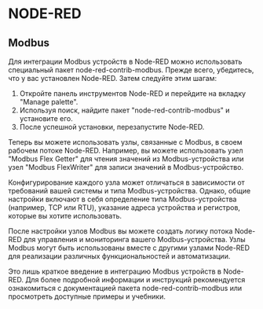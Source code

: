 # NODE-RED

## Modbus

Для интеграции Modbus устройств в Node-RED можно использовать специальный пакет node-red-contrib-modbus. Прежде всего, убедитесь, что у вас установлен Node-RED. Затем следуйте этим шагам:

1. Откройте панель инструментов Node-RED и перейдите на вкладку "Manage palette".
2. Используя поиск, найдите пакет "node-red-contrib-modbus" и установите его.
3. После успешной установки, перезапустите Node-RED.

Теперь вы можете использовать узлы, связанные с Modbus, в своем рабочем потоке Node-RED. Например, вы можете использовать узел "Modbus Flex Getter" для чтения значений из Modbus-устройства или узел "Modbus FlexWriter" для записи значений в Modbus-устройство.

Конфигурирование каждого узла может отличаться в зависимости от требований вашей системы и типа Modbus-устройства. Однако, общие настройки включают в себя определение типа Modbus-устройства (например, TCP или RTU), указание адреса устройства и регистров, которые вы хотите использовать.

После настройки узлов Modbus вы можете создать логику потока Node-RED для управления и мониторинга вашего Modbus-устройства. Узлы Modbus могут быть использованы вместе с другими узлами Node-RED для реализации различных функциональностей и автоматизации.

Это лишь краткое введение в интеграцию Modbus устройств в Node-RED. Для более подробной информации и инструкций рекомендуется ознакомиться с документацией пакета node-red-contrib-modbus или просмотреть доступные примеры и учебники.
